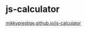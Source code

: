# js-calculator

<a href="https://mikkyprestige.github.io/js-calculator" target="_blank">mikkyprestige.github.io/js-calculator</a>
